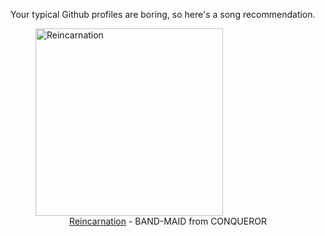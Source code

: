 Your typical Github profiles are boring, so here's a song recommendation.
<figure><img width="300" height="300" src="https://i.scdn.co/image/ab67616d0000b2731164b5b71cdc436606345aba" alt="Reincarnation" /><figcaption align="center"><a href="https://open.spotify.com/track/0GW3AhsfYnpHw2QO9B8m4r" target="_blank">Reincarnation</a> - BAND-MAID from CONQUEROR</figcaption></figure>

